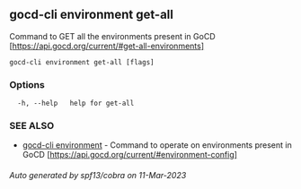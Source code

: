 ## gocd-cli environment get-all

Command to GET all the environments present in GoCD [https://api.gocd.org/current/#get-all-environments]

```
gocd-cli environment get-all [flags]
```

### Options

```
  -h, --help   help for get-all
```

### SEE ALSO

* [gocd-cli environment](gocd-cli_environment.md)	 - Command to operate on environments present in GoCD [https://api.gocd.org/current/#environment-config]

###### Auto generated by spf13/cobra on 11-Mar-2023
